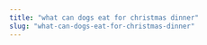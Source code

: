 ```yaml
---
title: "what can dogs eat for christmas dinner"
slug: "what-can-dogs-eat-for-christmas-dinner"
---
```


